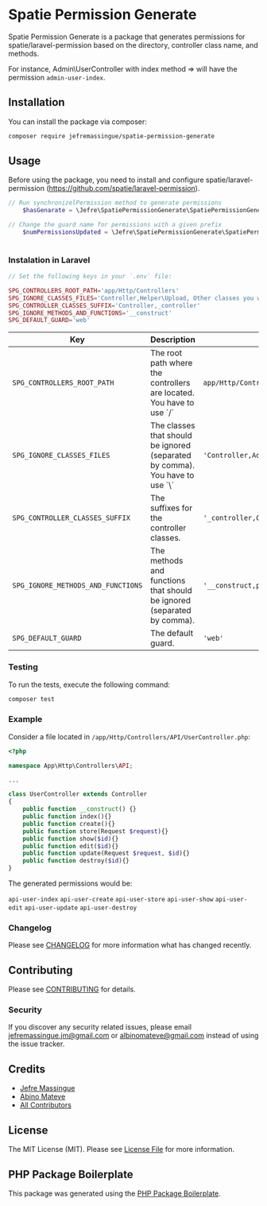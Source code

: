 # Spatie Permission Generate

Spatie Permission Generate is a package that generates permissions for spatie/laravel-permission based on the directory, controller class name, and methods. 

For instance, Admin\UserController with index method => will have the permission `admin-user-index`.

## Installation

You can install the package via composer:

```bash
composer require jefremassingue/spatie-permission-generate
```

## Usage

Before using the package, you need to install and configure spatie/laravel-permission (https://github.com/spatie/laravel-permission).
``` php
// Run synchronizelPermission method to generate permissions
    $hasGenarate = \Jefre\SpatiePermissionGenerate\SpatiePermissionGenerate::synchronizelPermission();

```

``` php
// Change the guard name for permissions with a given prefix
    $numPermissionsUpdated = \Jefre\SpatiePermissionGenerate\SpatiePermissionGenerate::changeGuardWithPrefix('api-', 'api');
    
```
### Instalation in Laravel

``` php
// Set the following keys in your `.env` file:

SPG_CONTROLLERS_ROOT_PATH='app/Http/Controllers'
SPG_IGNORE_CLASSES_FILES='Controller,Helper\Upload, Other classes you want ignore'
SPG_CONTROLLER_CLASSES_SUFFIX='Controller,_controller'
SPG_IGNORE_METHODS_AND_FUNCTIONS='__construct'
SPG_DEFAULT_GUARD='web'

```
<table><thead><tr><th>Key</th><th>Description</th><th>Example</th></tr></thead><tbody><tr><td><code>SPG_CONTROLLERS_ROOT_PATH</code></td><td>The root path where the controllers are located. You have to use `/`</td><td><code>app/Http/Controllers</code></td></tr><tr><td><code>SPG_IGNORE_CLASSES_FILES</code></td><td>The classes that should be ignored (separated by comma). You have to use `\`</td><td><code>'Controller,Admin\PermissionGeneratorController,Helper\Upload'</code></td></tr><tr><td><code>SPG_CONTROLLER_CLASSES_SUFFIX</code></td><td>The suffixes for the controller classes.</td><td><code>'_controller,Controller'</code></td></tr><tr><td><code>SPG_IGNORE_METHODS_AND_FUNCTIONS</code></td><td>The methods and functions that should be ignored (separated by comma).</td><td><code>'__construct,pay'</code></td></tr><tr><td><code>SPG_DEFAULT_GUARD</code></td><td>The default guard.</td><td><code>'web'</code></td></tr></tbody></table>


### Testing

To run the tests, execute the following command:
``` bash
composer test
```

### Example

Consider a file located in `/app/Http/Controllers/API/UserController.php`:

``` php
<?php

namespace App\Http\Controllers\API;

...

class UserController extends Controller
{
    public function __construct() {}
    public function index(){}
    public function create(){}
    public function store(Request $request){}
    public function show($id){}
    public function edit($id){}
    public function update(Request $request, $id){}
    public function destroy($id){}
}

```
The generated permissions would be:

`api-user-index`
`api-user-create`
`api-user-store`
`api-user-show`
`api-user-edit`
`api-user-update`
`api-user-destroy`

### Changelog

Please see [CHANGELOG](CHANGELOG.md) for more information what has changed recently.

## Contributing

Please see [CONTRIBUTING](CONTRIBUTING.md) for details.

### Security

If you discover any security related issues, please email jefremassingue.jm@gmail.com or albinomateve@gmail.com instead of using the issue tracker.

## Credits

- [Jefre Massingue](https://github.com/jefremassingue)
- [Abino Mateve](https://github.com/Albinomateve)
- [All Contributors](../../contributors)

## License

The MIT License (MIT). Please see [License File](LICENSE.md) for more information.

## PHP Package Boilerplate

This package was generated using the [PHP Package Boilerplate](https://laravelpackageboilerplate.com).
